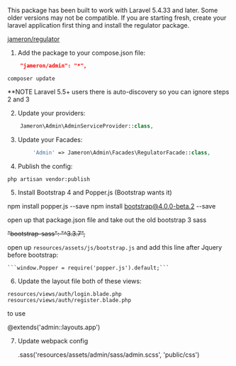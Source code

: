 This package has been built to work with Laravel 5.4.33 and later. Some older versions may not be compatible. If you are starting fresh, create your laravel application first thing and install the regulator package. 

[jameron/regulator](https://github.com/jameron/regulator)

1) Add the package to your compose.json file:

```json
    "jameron/admin": "*",
```

```
composer update
```

**NOTE  Laravel 5.5+ users there is auto-discovery so you can ignore steps 2 and 3

2) Update your providers:

```php
    Jameron\Admin\AdminServiceProvider::class,
```

3) Update your Facades:

```php
        'Admin' => Jameron\Admin\Facades\RegulatorFacade::class,
```

4) Publish the config:

```
php artisan vendor:publish
```

5) Install Bootstrap 4 and Popper.js (Bootstrap wants it)

npm install popper.js --save
npm install bootstrap@4.0.0-beta.2 --save

open up that package.json file and take out the old bootstrap 3 sass

<del>"bootstrap-sass": "^3.3.7",</del>


open up `resources/assets/js/bootstrap.js` and add this line after Jquery before bootstrap:

    ```window.Popper = require('popper.js').default;```


6) Update the layout file both of these views: 

```
resources/views/auth/login.blade.php
resources/views/auth/register.blade.php

```

to use 

@extends('admin::layouts.app')


7) Update webpack config

   .sass('resources/assets/admin/sass/admin.scss', 'public/css')

